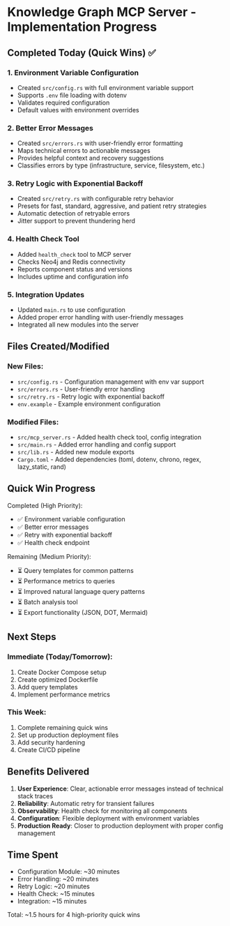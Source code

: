 # Knowledge Graph MCP Server - Implementation Progress

## Completed Today (Quick Wins) ✅

### 1. Environment Variable Configuration
- Created `src/config.rs` with full environment variable support
- Supports `.env` file loading with dotenv
- Validates required configuration
- Default values with environment overrides

### 2. Better Error Messages
- Created `src/errors.rs` with user-friendly error formatting
- Maps technical errors to actionable messages
- Provides helpful context and recovery suggestions
- Classifies errors by type (infrastructure, service, filesystem, etc.)

### 3. Retry Logic with Exponential Backoff
- Created `src/retry.rs` with configurable retry behavior
- Presets for fast, standard, aggressive, and patient retry strategies
- Automatic detection of retryable errors
- Jitter support to prevent thundering herd

### 4. Health Check Tool
- Added `health_check` tool to MCP server
- Checks Neo4j and Redis connectivity
- Reports component status and versions
- Includes uptime and configuration info

### 5. Integration Updates
- Updated `main.rs` to use configuration
- Added proper error handling with user-friendly messages
- Integrated all new modules into the server

## Files Created/Modified

### New Files:
- `src/config.rs` - Configuration management with env var support
- `src/errors.rs` - User-friendly error handling
- `src/retry.rs` - Retry logic with exponential backoff
- `env.example` - Example environment configuration

### Modified Files:
- `src/mcp_server.rs` - Added health check tool, config integration
- `src/main.rs` - Added error handling and config support
- `src/lib.rs` - Added new module exports
- `Cargo.toml` - Added dependencies (toml, dotenv, chrono, regex, lazy_static, rand)

## Quick Win Progress

Completed (High Priority):
- ✅ Environment variable configuration
- ✅ Better error messages
- ✅ Retry with exponential backoff
- ✅ Health check endpoint

Remaining (Medium Priority):
- ⏳ Query templates for common patterns
- ⏳ Performance metrics to queries
- ⏳ Improved natural language query patterns
- ⏳ Batch analysis tool
- ⏳ Export functionality (JSON, DOT, Mermaid)

## Next Steps

### Immediate (Today/Tomorrow):
1. Create Docker Compose setup
2. Create optimized Dockerfile
3. Add query templates
4. Implement performance metrics

### This Week:
1. Complete remaining quick wins
2. Set up production deployment files
3. Add security hardening
4. Create CI/CD pipeline

## Benefits Delivered

1. **User Experience**: Clear, actionable error messages instead of technical stack traces
2. **Reliability**: Automatic retry for transient failures
3. **Observability**: Health check for monitoring all components
4. **Configuration**: Flexible deployment with environment variables
5. **Production Ready**: Closer to production deployment with proper config management

## Time Spent

- Configuration Module: ~30 minutes
- Error Handling: ~20 minutes
- Retry Logic: ~20 minutes
- Health Check: ~15 minutes
- Integration: ~15 minutes

Total: ~1.5 hours for 4 high-priority quick wins